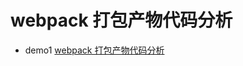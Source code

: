 # webpack 打包产物代码分析

- demo1 [webpack 打包产物代码分析](https://hellogithub2014.github.io/2019/01/02/webpack-bundle-code-analysis/)
